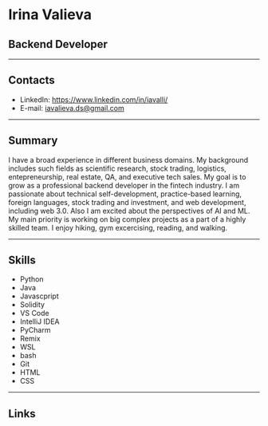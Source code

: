 # **Irina Valieva**

## **Backend Developer**

----------
## **Contacts**
* LinkedIn: https://www.linkedin.com/in/iavalli/
* E-mail: iavalieva.ds@gmail.com

----------
## **Summary**
I have a broad experience in different business domains. My background includes such fields as scientific research, stock trading, logistics, entepreneurship, real estate, QA, and executive tech sales.
My goal is to grow as a professional backend developer in the fintech industry. I am passionate about technical self-development, practice-based learning,
foreign languages, stock trading and investment, and web development, including web 3.0. Also I am excited about the perspectives of AI and ML. My main priority is working on big complex projects as a part of a highly skilled team. I enjoy hiking, gym excercising, reading, and walking.

----------
## **Skills**
* Python
* Java
* Javascpript
* Solidity
* VS Code
* IntelliJ IDEA
* PyCharm
* Remix
* WSL
* bash
* Git
* HTML
* CSS

----------
## **Links**
